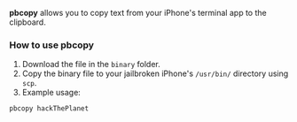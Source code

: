 **pbcopy** allows you to copy text from your iPhone's terminal app to the clipboard.

### How to use pbcopy
1. Download the file in the ``binary`` folder.
2. Copy the binary file to your jailbroken iPhone's `/usr/bin/` directory using `scp`.
3. Example usage:
```
pbcopy hackThePlanet
```
